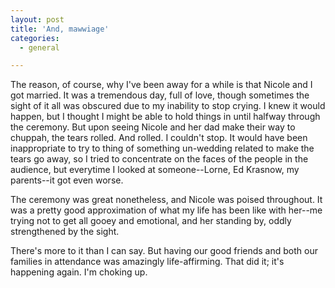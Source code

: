 ```yaml
---
layout: post
title: 'And, mawwiage'
categories:
  - general

---
```


The reason, of course, why I've been away for a while is that Nicole and I got married.  It was a tremendous day, full of love, though sometimes the sight of it all was obscured due to my inability to stop crying.  I knew it would happen, but I thought I might be able to hold things in until halfway through the ceremony.  But upon seeing Nicole and her dad make their way to chuppah, the tears rolled.  And rolled.  I couldn't stop.  It would have been inappropriate to try to thing of something un-wedding related to make the tears go away, so I tried to concentrate on the faces of the people in the audience, but everytime I looked at someone--Lorne, Ed Krasnow, my parents--it got even worse.

The ceremony was great nonetheless, and Nicole was poised throughout.  It was a pretty good approximation of what my life has been like with her--me trying not to get all gooey and emotional, and her standing by, oddly strengthened by the sight.  

There's more to it than I can say.  But having our good friends and both our families in attendance was amazingly life-affirming.  That did it; it's happening again.  I'm choking up.
